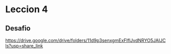 # Leccion 4

## Desafio
https://drive.google.com/drive/folders/11d9p3senxgmExFIflJvdNRYO5JAIJCls?usp=share_link
